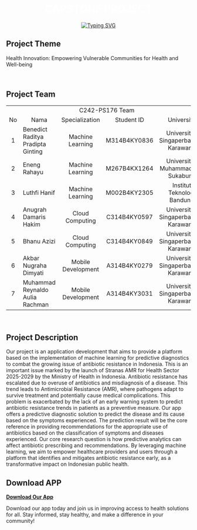 <div align="center">
    <h1 align="center">
    <span style="color: white; font-weight: bold;">CAPSTONE PROJECT</span>
    </h1>
</div>

<div align="center">
    <!-- Typing SVG by DenverCoder1 - https://github.com/DenverCoder1/readme-typing-svg -->
    <a href="https://git.io/typing-svg"><img src="https://readme-typing-svg.demolab.com?font=Fira+Code&pause=1000&color=747B2E&center=true&vCenter=true&width=700&lines=C242-PS176;Predictive+Diagnostics+Application+for+Disease+Symptoms;Antidot" alt="Typing SVG" />
    </a>
</div>

## **Project Theme**

<p>
Health Innovation: Empowering Vulnerable Communities for Health and Well-being
</p>

<br>

## **Project Team**

<p align="center"> 
<table>
    <tr>
        <td colspan=5 align="center">C242-PS176 Team</td>
    </tr>
    <tr align="center">
        <td>No</td>
        <td>Nama</td>
        <td>Specialization</td>
        <td>Student ID</td>
        <td>University</td>
    </tr>
    <tr align="center">
        <td>1</td>
        <td align="left">Benedict Raditya Pradipta Ginting</td>
        <td>Machine Learning</td>
        <td>M314B4KY0836</td>
        <td>Universitas Singaperbangsa Karawang</td>
    </tr>
    <tr align="center">
        <td>2</td>
        <td align="left">Eneng Rahayu</td>
        <td>Machine Learning</td>
        <td>M267B4KX1264</td>
        <td>Universitas Muhammadiyah Sukabumi</td>
    </tr>
    <tr align="center">
        <td>3</td>
        <td align="left">Luthfi Hanif</td>
        <td>Machine Learning</td>
        <td>M002B4KY2305</td>
        <td>Institut Teknologi Bandung</td>
    </tr>
    <tr align="center">
        <td>4</td>
        <td align="left">Anugrah Damaris Hakim</td>
        <td>Cloud Computing</td>
        <td>C314B4KY0597</td>
        <td>Universitas Singaperbangsa Karawang</td>
    </tr>
    <tr align="center">
        <td>5</td>
        <td align="left">Bhanu Azizi</td>
        <td>Cloud Computing</td>
        <td>C314B4KY0849</td>
        <td>Universitas Singaperbangsa Karawang</td>
    </tr>
    <tr align="center">
        <td>6</td>
        <td align="left">Akbar Nugraha Dimyati</td>
        <td>Mobile Development</td>
        <td>A314B4KY0279</td>
        <td>Universitas Singaperbangsa Karawang</td>
    </tr>
    <tr align="center">
        <td>7</td>
        <td align="left">Muhammad Reynaldo Aulia Rachman</td>
        <td>Mobile Development</td>
        <td>A314B4KY3031</td>
        <td>Universitas Singaperbangsa Karawang</td>
    </tr>
</table>
</p>

<br>

## **Project Description**

<p>
Our project is an application development that aims to provide a platform based on the implementation of machine learning for predictive diagnostics to combat the growing issue of antibiotic resistance in Indonesia. This is an important issue marked by the launch of Stranas AMR for Health Sector 2025-2029 by the Ministry of Health in Indonesia. Antibiotic resistance has escalated due to overuse of antibiotics and misdiagnosis of a disease. This trend leads to Antimicrobial Resistance (AMR), where pathogens adapt to survive treatment and potentially cause medical complications. This problem is exacerbated by the lack of an early warning system to predict antibiotic resistance trends in patients as a preventive measure. Our app offers a predictive diagnostic solution to predict the disease and its cause based on the symptoms experienced. The prediction result will be the core reference in providing recommendations for the appropriate use of antibiotics based on the classification of symptoms and diseases experienced. Our core research question is how predictive analytics can affect antibiotic prescribing and recommendations. By leveraging machine learning, we aim to empower healthcare providers and users through a platform that identifies and mitigates antibiotic resistance early, as a transformative impact on Indonesian public health.
</p>
<be>

## **Download APP**

[**Download Our App**](https://drive.google.com/drive/folders/1rGFXLHu5JQC7bkRrhwDT2uAtaWu42DV5?usp=sharing)

<p>
Download our app today and join us in improving access to health solutions for all. Stay informed, stay healthy, and make a difference in your community!
</p>

<br>
